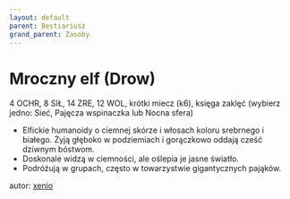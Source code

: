 ```yaml
---
layout: default
parent: Bestiariusz
grand_parent: Zasoby
---
```


# Mroczny elf (Drow)

4 OCHR, 8 SIŁ, 14 ZRE, 12 WOL, krótki miecz (k6), księga zaklęć (wybierz jedno: Sieć, Pajęcza wspinaczka lub Nocna sfera)  

- Elfickie humanoidy o ciemnej skórze i włosach koloru srebrnego i białego.   Żyją głęboko w podziemiach i gorączkowo oddają cześć dziwnym bóstwom.  
- Doskonale widzą w ciemności, ale oślepia je jasne światło.  
- Podróżują w grupach, często w towarzystwie gigantycznych pająków.  

autor: [xenio](https://xenioinabottle.blogspot.com)
